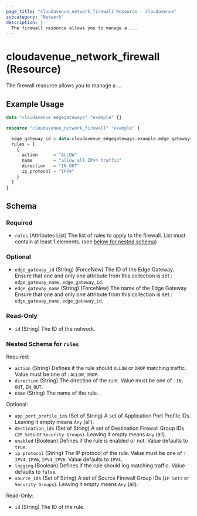 ```yaml
---
page_title: "cloudavenue_network_firewall Resource - cloudavenue"
subcategory: "Network"
description: |-
  The firewall resource allows you to manage a ...
---
```


# cloudavenue_network_firewall (Resource)

The firewall resource allows you to manage a ...

## Example Usage

```terraform
data "cloudavenue_edgegateways" "example" {}

resource "cloudavenue_network_firewall" "example" {

  edge_gateway_id = data.cloudavenue_edgegateways.example.edge_gateways[0].id
  rules = [
    {
      action      = "ALLOW"
      name        = "allow all IPv4 traffic"
      direction   = "IN_OUT"
      ip_protocol = "IPV4"
    }
  ]
}
```

<!-- schema generated by tfplugindocs -->
## Schema

### Required

- `rules` (Attributes List) The list of rules to apply to the firewall. List must contain at least 1 elements. (see [below for nested schema](#nestedatt--rules))

### Optional

- `edge_gateway_id` (String) (ForceNew) The ID of the Edge Gateway. Ensure that one and only one attribute from this collection is set : `edge_gateway_name`, `edge_gateway_id`.
- `edge_gateway_name` (String) (ForceNew) The name of the Edge Gateway. Ensure that one and only one attribute from this collection is set : `edge_gateway_name`, `edge_gateway_id`.

### Read-Only

- `id` (String) The ID of the network.

<a id="nestedatt--rules"></a>
### Nested Schema for `rules`

Required:

- `action` (String) Defines if the rule should `ALLOW` or `DROP` matching traffic. Value must be one of : `ALLOW`, `DROP`.
- `direction` (String) The direction of the rule. Value must be one of : `IN`, `OUT`, `IN_OUT`.
- `name` (String) The name of the rule.

Optional:

- `app_port_profile_ids` (Set of String) A set of Application Port Profile IDs. Leaving it empty means `Any` (all).
- `destination_ids` (Set of String) A set of Destination Firewall Group IDs (`IP Sets` or `Security Groups`). Leaving it empty means `Any` (all).
- `enabled` (Boolean) Defines if the rule is enabled or not. Value defaults to `true`.
- `ip_protocol` (String) The IP protocol of the rule. Value must be one of : `IPV4`, `IPV6`, `IPV4_IPV6`. Value defaults to `IPV4`.
- `logging` (Boolean) Defines if the rule should log matching traffic. Value defaults to `false`.
- `source_ids` (Set of String) A set of Source Firewall Group IDs (`IP Sets` or `Security Groups`). Leaving it empty means `Any` (all).

Read-Only:

- `id` (String) The ID of the rule.



